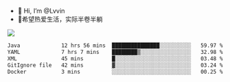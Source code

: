 - 👋 Hi, I’m @Lvvin
- 🍎希望热爱生活，实际半卷半躺
<!--
👀 I’m interested in ...
- 🌱 I’m currently learning ...
- 💞️ I’m looking to collaborate on ...
- 📫 How to reach me ...
->

<!---
Lvvin/Lvvin is a ✨ special ✨ repository because its `README.md` (this file) appears on your GitHub profile.
You can click the Preview link to take a look at your changes.

![Lvvin's GitHub stats](https://github-readme-stats.vercel.app/api?username=Lvvin&theme=default&show_icons=true&count_private=true)
--->

<a href="https://github.com/anuraghazra/github-readme-stats">
  <img align="center" src="https://github-readme-stats-lvvins-projects.vercel.app/api?username=Lvvin&theme=default&show_icons=true&count_private=true" />
</a>

<!--START_SECTION:waka-->

```txt
Java             12 hrs 56 mins  ███████████████░░░░░░░░░░   59.97 %
YAML             7 hrs 7 mins    ████████▒░░░░░░░░░░░░░░░░   32.98 %
XML              45 mins         █░░░░░░░░░░░░░░░░░░░░░░░░   03.48 %
GitIgnore file   42 mins         ▓░░░░░░░░░░░░░░░░░░░░░░░░   03.24 %
Docker           3 mins          ░░░░░░░░░░░░░░░░░░░░░░░░░   00.25 %
```

<!--END_SECTION:waka-->


